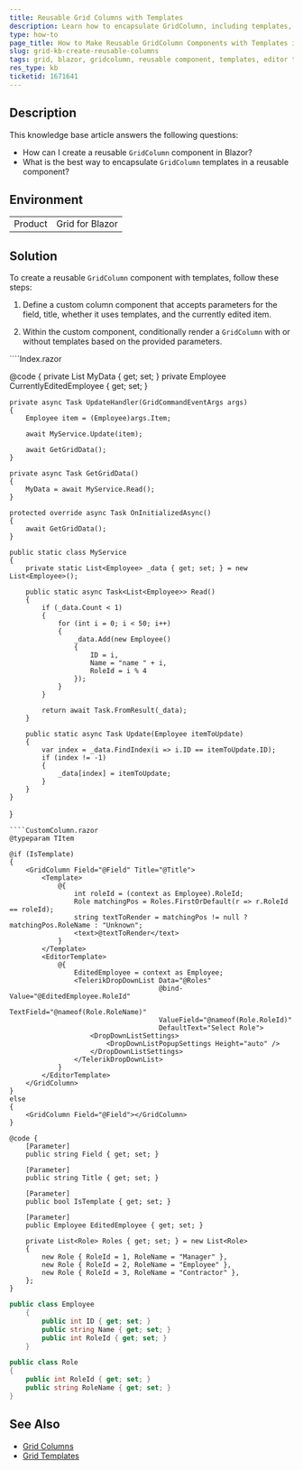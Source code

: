 ```yaml
---
title: Reusable Grid Columns with Templates
description: Learn how to encapsulate GridColumn, including templates, into a reusable component for Telerik UI for Blazor Grid.
type: how-to
page_title: How to Make Reusable GridColumn Components with Templates in Blazor
slug: grid-kb-create-reusable-columns
tags: grid, blazor, gridcolumn, reusable component, templates, editor template
res_type: kb
ticketid: 1671641
---
```


## Description
This knowledge base article answers the following questions:
- How can I create a reusable `GridColumn` component in Blazor?
- What is the best way to encapsulate `GridColumn` templates in a reusable component?

## Environment
<table>
    <tbody>
	    <tr>
	    	<td>Product</td>
	    	<td>Grid for Blazor</td>
	    </tr>
    </tbody>
</table>

## Solution
To create a reusable `GridColumn` component with templates, follow these steps:

1. Define a custom column component that accepts parameters for the field, title, whether it uses templates, and the currently edited item.

2. Within the custom component, conditionally render a `GridColumn` with or without templates based on the provided parameters.

<div class="skip-repl"></div>
````Index.razor
<TelerikGrid Data="@MyData" EditMode="@GridEditMode.Incell" Pageable="true" OnUpdate="@UpdateHandler">
    <GridColumns>
        <CustomColumn TItem="@Employee" Field="@(nameof(Employee.ID))"></CustomColumn>
        <CustomColumn TItem="@Employee" Field="@(nameof(Employee.Name))"></CustomColumn>
        <CustomColumn TItem="@Employee" EditedEmployee="@CurrentlyEditedEmployee" IsTemplate="@true" Field=@nameof(Employee.RoleId) Title="Position"></CustomColumn>
    </GridColumns>
</TelerikGrid>

@code {
    private List<Employee> MyData { get; set; }
    private Employee CurrentlyEditedEmployee { get; set; }

    private async Task UpdateHandler(GridCommandEventArgs args)
    {
        Employee item = (Employee)args.Item;

        await MyService.Update(item);

        await GetGridData();
    }

    private async Task GetGridData()
    {
        MyData = await MyService.Read();
    }

    protected override async Task OnInitializedAsync()
    {
        await GetGridData();
    }

    public static class MyService
    {
        private static List<Employee> _data { get; set; } = new List<Employee>();

        public static async Task<List<Employee>> Read()
        {
            if (_data.Count < 1)
            {
                for (int i = 0; i < 50; i++)
                {
                    _data.Add(new Employee()
                    {
                        ID = i,
                        Name = "name " + i,
                        RoleId = i % 4
                    });
                }
            }

            return await Task.FromResult(_data);
        }

        public static async Task Update(Employee itemToUpdate)
        {
            var index = _data.FindIndex(i => i.ID == itemToUpdate.ID);
            if (index != -1)
            {
                _data[index] = itemToUpdate;
            }
        }
    }
}
````
````CustomColumn.razor
@typeparam TItem

@if (IsTemplate)
{
    <GridColumn Field="@Field" Title="@Title">
        <Template>
            @{
                int roleId = (context as Employee).RoleId;
                Role matchingPos = Roles.FirstOrDefault(r => r.RoleId == roleId);
                string textToRender = matchingPos != null ? matchingPos.RoleName : "Unknown";
                <text>@textToRender</text>
            }
        </Template>
        <EditorTemplate>
            @{
                EditedEmployee = context as Employee;
                <TelerikDropDownList Data="@Roles"
                                     @bind-Value="@EditedEmployee.RoleId"
                                     TextField="@nameof(Role.RoleName)"
                                     ValueField="@nameof(Role.RoleId)"
                                     DefaultText="Select Role">
                    <DropDownListSettings>
                        <DropDownListPopupSettings Height="auto" />
                    </DropDownListSettings>
                </TelerikDropDownList>
            }
        </EditorTemplate>
    </GridColumn>
}
else
{
    <GridColumn Field="@Field"></GridColumn>
}

@code {
    [Parameter]
    public string Field { get; set; }
    
    [Parameter]
    public string Title { get; set; }

    [Parameter]
    public bool IsTemplate { get; set; }

    [Parameter]
    public Employee EditedEmployee { get; set; }

    private List<Role> Roles { get; set; } = new List<Role>
    {
        new Role { RoleId = 1, RoleName = "Manager" },
        new Role { RoleId = 2, RoleName = "Employee" },
        new Role { RoleId = 3, RoleName = "Contractor" },
    };
}
````
````Employee.cs
public class Employee
    {
        public int ID { get; set; }
        public string Name { get; set; }
        public int RoleId { get; set; }
    }
````
````Role.cs
public class Role
{
    public int RoleId { get; set; }
    public string RoleName { get; set; }
}
````

## See Also

- [Grid Columns](https://docs.telerik.com/blazor-ui/components/grid/columns/bound)
- [Grid Templates](https://docs.telerik.com/blazor-ui/components/grid/templates)
